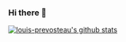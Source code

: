 ### Hi there 👋

[![louis-prevosteau's github stats](https://github-readme-stats.vercel.app/api?username=louis-prevosteau)](https://github.com/louis-prevosteau/github-readme-stats)

<!--
**louis-prevosteau/louis-prevosteau** is a ✨ _special_ ✨ repository because its `README.md` (this file) appears on your GitHub profile.

Here are some ideas to get you started:

- 🔭 I’m currently working on ...
- 🌱 I’m currently learning ...
- 👯 I’m looking to collaborate on ...
- 🤔 I’m looking for help with ...
- 💬 Ask me about ...
- 📫 How to reach me: ...
- 😄 Pronouns: ...
- ⚡ Fun fact: ...
-->
